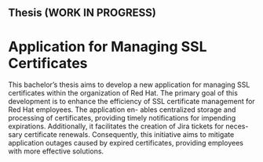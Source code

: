 ## Thesis (WORK IN PROGRESS)

# Application for Managing SSL Certificates

This bachelor’s thesis aims to develop a new application for managing SSL certificates
within the organization of Red Hat. The primary goal of this development is to enhance
the efficiency of SSL certificate management for Red Hat employees. The application en-
ables centralized storage and processing of certificates, providing timely notifications for
impending expirations. Additionally, it facilitates the creation of Jira tickets for neces-
sary certificate renewals. Consequently, this initiative aims to mitigate application outages
caused by expired certificates, providing employees with more effective solutions.
